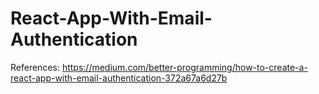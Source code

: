 # React-App-With-Email-Authentication


References: https://medium.com/better-programming/how-to-create-a-react-app-with-email-authentication-372a67a6d27b
